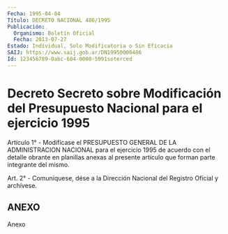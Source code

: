 ```yaml
---
Fecha: 1995-04-04
Título: DECRETO NACIONAL 486/1995
Publicación:
  Organismo: Boletín Oficial
  Fecha: 2013-07-27
Estado: Individual, Solo Modificatoria o Sin Eficacia
SAIJ: https://www.saij.gob.ar/DN19950000486
Id: 123456789-0abc-684-0000-5991soterced
---
```

# Decreto Secreto sobre Modificación del Presupuesto Nacional para el ejercicio 1995

<a id="1"></a>
Artículo 1° - Modifícase el PRESUPUESTO GENERAL DE LA ADMINISTRACION NACIONAL para el ejercicio 1995 de acuerdo con el detalle obrante en planillas anexas al presente    artículo que forman parte integrante del mismo.

<a id="2"></a>
Art. 2° - Comuníquese, dése a la Dirección Nacional del Registro Oficial y archívese.

## ANEXO

Anexo
